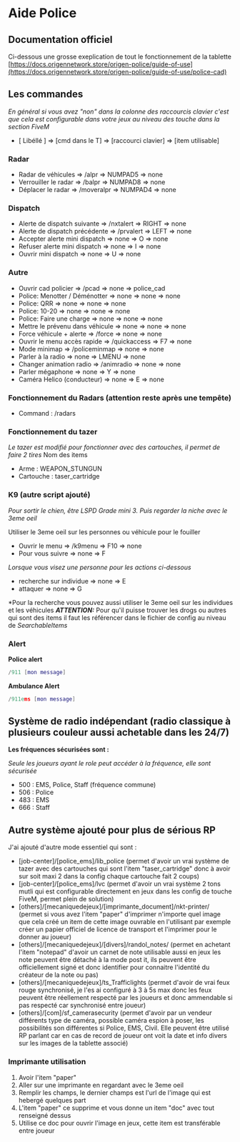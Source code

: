 # Aide Police

## Documentation officiel

Ci-dessous une grosse exeplication de tout le fonctionnement de la tablette
  [https://docs.origennetwork.store/origen-police/guide-of-use](https://docs.origennetwork.store/origen-police/guide-of-use/police-cad)
  
## Les commandes

  *En général si vous avez "non" dans la colonne des raccourcis clavier c'est que cela est configurable dans votre jeux au niveau des touche dans la section FiveM*

  - [   Libéllé   ]         =>  [cmd dans le T]   =>    [raccourci clavier]   =>   [item utilisable]

### Radar
    
  - Radar de véhicules              => /alpr           =>    NUMPAD5       =>    none
  - Verrouiller le radar            => /balpr          =>    NUMPAD8       =>    none
  - Déplacer le radar               => /moveralpr      =>    NUMPAD4       =>    none
    
### Dispatch
  
  - Alerte de dispatch suivante     => /nxtalert       =>    RIGHT         =>    none
  - Alerte de dispatch précédente   => /prvalert       =>    LEFT          =>    none
  - Accepter alerte mini dispatch   => none            =>    O             =>    none
  - Refuser alerte mini dispatch    => none            =>    I             =>    none
  - Ouvrir mini dispatch            => none            =>    U             =>    none


### Autre

  - Ouvrir cad policier             => /pcad           =>    none          =>    police_cad
  - Police: Menotter / Déménotter   => none            =>    none          =>    none
  - Police: QRR                     => none            =>    none          =>    none
  - Police: 10-20                   => none            =>    none          =>    none
  - Police: Faire une charge        => none            =>    none          =>    none
  - Mettre le prévenu dans véhicule => none            =>    none          =>    none
  - Force véhicule + alerte         => /force          =>    none          =>    none
  - Ouvrir le menu accès rapide     => /quickaccess    =>    F7            =>    none
  - Mode minimap                    => /policeminmap   =>    none          =>    none
  - Parler à la radio               => none            =>    LMENU         =>    none
  - Changer animation radio         => /animradio      =>    none          =>    none
  - Parler mégaphone                => none            =>    Y             =>    none
  - Caméra Helico (conducteur)      => none            =>    E             =>    none

### Fonctionnement du Radars (attention reste après une tempête)

  - Command : /radars

### Fonctionnement du tazer

*Le tazer est modifié pour fonctionner avec des cartouches, il permet de faire 2 tires*
Nom des items
  - Arme : WEAPON_STUNGUN
  - Cartouche : taser_cartridge

### K9 (autre script ajouté)

*Pour sortir le chien, être LSPD Grade mini 3. Puis regarder la niche avec le 3eme oeil*

Utiliser le 3eme oeil sur les personnes ou véhicule pour le fouiller

  - Ouvrir le menu                  => /k9menu         =>    F10           =>    none
  - Pour vous suivre                => none            =>    F    

  *Lorsque vous visez une personne pour les actions ci-dessous*
  - recherche sur individue         => none            =>    E    
  - attaquer                        => none            =>    G    
  
  *Pour la recherche vous pouvez aussi utiliser le 3eme oeil sur les individues et les véhicules
  ***ATTENTION:*** Pour qu'il puisse trouver les drogs ou autres qui sont des items il faut les référencer dans le fichier de config au niveau de *SearchableItems*

### Alert

**Police alert**
```lua
/911 [mon message]
```

**Ambulance Alert**
```lua
/911ems [mon message]
```

## Système de radio indépendant (radio classique à plusieurs couleur aussi achetable dans les 24/7)

**Les fréquences sécurisées sont :**

*Seule les joueurs ayant le role peut accéder à la fréquence, elle sont sécurisée*

- 500 : EMS, Police, Staff (fréquence commune)
- 506 : Police
- 483 : EMS
- 666 : Staff 

## Autre système ajouté pour plus de sérious RP

J'ai ajouté d'autre mode essentiel qui sont :
- [job-center]/[police_ems]/lib_police (permet d'avoir un vrai système de tazer avec des cartouches qui sont l'item "taser_cartridge" donc à avoir sur soit maxi 2 dans la config chaque cartouche fait 2 coups)
- [job-center]/[police_ems]/lvc (permet d'avoir un vrai système 2 tons mutli qui est configurable directement en jeux dans les config de touche FiveM, permet plein de solution)
- [others]/[mecaniquedejeux]/[imprimante_document]/nkt-printer/ (permet si vous avez l'item "paper" d'imprimer n'importe quel image que cela créé un item de cette image ouvrable en l'utilisant par exemple créer un papier officiel de licence de transport et l'imprimer pour le donner au joueur)
- [others]/[mecaniquedejeux]/[divers]/randol_notes/ (permet en achetant l'item "notepad" d'avoir un carnet de note utilisable aussi en jeux les note peuvent être détaché à la mode post it, ils peuvent être officiellement signé et donc identifier pour connaitre l'identité du créateur de la note ou pas)
- [others]/[mecaniquedejeux]/ts_Trafficlights (permet d'avoir de vrai feux rouge synchronisé, je l'es ai configuré à 3 à 5s max donc les feux peuvent être réellement respecté par les joueurs et donc ammendable si pas respecté car synchronisé entre joueur)
- [others]/[com]/sf_camerasecurity (permet d'avoir par un vendeur différents type de caméra, possible caméra espion à poser, les possibilités son différentes si Police, EMS, Civil. Elle peuvent être utilisé RP parlant car en cas de record de joueur ont voit la date et info divers sur les images de la tablette associé)

### Imprimante utilisation

  1. Avoir l'item "paper"
  2. Aller sur une imprimante en regardant avec le 3eme oeil
  3. Remplir les champs, le dernier champs est l'url de l'image qui est hebergé quelques part
  4. L'item "paper" ce supprime et vous donne un item "doc" avec tout renseigné dessus
  5. Utilise ce doc pour ouvrir l'image en jeux, cette item est transférable entre joueur




